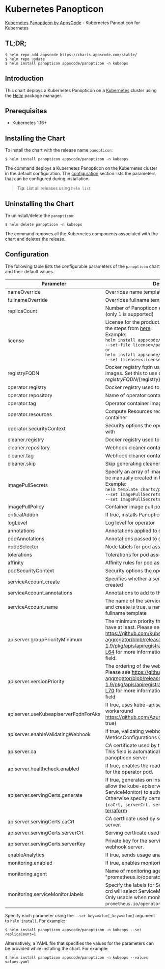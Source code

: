 # Kubernetes Panopticon

[Kubernetes Panopticon by AppsCode](https://github.com/kubeops/panopticon) - Kubernetes Panopticon for Kubernetes

## TL;DR;

```console
$ helm repo add appscode https://charts.appscode.com/stable/
$ helm repo update
$ helm install panopticon appscode/panopticon -n kubeops
```

## Introduction

This chart deploys a Kubernetes Panopticon on a [Kubernetes](http://kubernetes.io) cluster using the [Helm](https://helm.sh) package manager.

## Prerequisites

- Kubernetes 1.16+

## Installing the Chart

To install the chart with the release name `panopticon`:

```console
$ helm install panopticon appscode/panopticon -n kubeops
```

The command deploys a Kubernetes Panopticon on the Kubernetes cluster in the default configuration. The [configuration](#configuration) section lists the parameters that can be configured during installation.

> **Tip**: List all releases using `helm list`

## Uninstalling the Chart

To uninstall/delete the `panopticon`:

```console
$ helm delete panopticon -n kubeops
```

The command removes all the Kubernetes components associated with the chart and deletes the release.

## Configuration

The following table lists the configurable parameters of the `panopticon` chart and their default values.

|              Parameter               |                                                                                                                                                                          Description                                                                                                                                                                          |                                     Default                                      |
|--------------------------------------|---------------------------------------------------------------------------------------------------------------------------------------------------------------------------------------------------------------------------------------------------------------------------------------------------------------------------------------------------------------|----------------------------------------------------------------------------------|
| nameOverride                         | Overrides name template                                                                                                                                                                                                                                                                                                                                       | <code>""</code>                                                                  |
| fullnameOverride                     | Overrides fullname template                                                                                                                                                                                                                                                                                                                                   | <code>""</code>                                                                  |
| replicaCount                         | Number of Panopticon operator replicas to create (only 1 is supported)                                                                                                                                                                                                                                                                                        | <code>1</code>                                                                   |
| license                              | License for the product. Get a license by following the steps from [here](https://license-issuer.appscode.com/). <br> Example: <br> `helm install appscode/panopticon \` <br> `--set-file license=/path/to/license/file` <br> `or` <br> `helm install appscode/panopticon \` <br> `--set license=<license file content>`                                      | <code>""</code>                                                                  |
| registryFQDN                         | Docker registry fqdn used to pull Stash related images. Set this to use docker registry hosted at ${registryFQDN}/${registry}/${image}                                                                                                                                                                                                                        | <code>""</code>                                                                  |
| operator.registry                    | Docker registry used to pull operator image                                                                                                                                                                                                                                                                                                                   | <code>appscode</code>                                                            |
| operator.repository                  | Name of operator container image                                                                                                                                                                                                                                                                                                                              | <code>panopticon</code>                                                          |
| operator.tag                         | Operator container image tag                                                                                                                                                                                                                                                                                                                                  | <code>v0.0.3</code>                                                              |
| operator.resources                   | Compute Resources required by the operator container                                                                                                                                                                                                                                                                                                          | <code>{}</code>                                                                  |
| operator.securityContext             | Security options the operator container should run with                                                                                                                                                                                                                                                                                                       | <code>{}</code>                                                                  |
| cleaner.registry                     | Docker registry used to pull Webhook cleaner image                                                                                                                                                                                                                                                                                                            | <code>appscode</code>                                                            |
| cleaner.repository                   | Webhook cleaner container image                                                                                                                                                                                                                                                                                                                               | <code>kubectl</code>                                                             |
| cleaner.tag                          | Webhook cleaner container image tag                                                                                                                                                                                                                                                                                                                           | <code>v1.16</code>                                                               |
| cleaner.skip                         | Skip generating cleaner YAML                                                                                                                                                                                                                                                                                                                                  | <code>false</code>                                                               |
| imagePullSecrets                     | Specify an array of imagePullSecrets. Secrets must be manually created in the namespace. <br> Example: <br> `helm template charts/panopticon \` <br> `--set imagePullSecrets[0].name=sec0 \` <br> `--set imagePullSecrets[1].name=sec1`                                                                                                                       | <code>[]</code>                                                                  |
| imagePullPolicy                      | Container image pull policy                                                                                                                                                                                                                                                                                                                                   | <code>IfNotPresent</code>                                                        |
| criticalAddon                        | If true, installs Panopticon operator as critical addon                                                                                                                                                                                                                                                                                                       | <code>false</code>                                                               |
| logLevel                             | Log level for operator                                                                                                                                                                                                                                                                                                                                        | <code>3</code>                                                                   |
| annotations                          | Annotations applied to operator deployment                                                                                                                                                                                                                                                                                                                    | <code>{}</code>                                                                  |
| podAnnotations                       | Annotations passed to operator pod(s).                                                                                                                                                                                                                                                                                                                        | <code>{}</code>                                                                  |
| nodeSelector                         | Node labels for pod assignment                                                                                                                                                                                                                                                                                                                                | <code>{"beta.kubernetes.io/arch":"amd64","beta.kubernetes.io/os":"linux"}</code> |
| tolerations                          | Tolerations for pod assignment                                                                                                                                                                                                                                                                                                                                | <code>[]</code>                                                                  |
| affinity                             | Affinity rules for pod assignment                                                                                                                                                                                                                                                                                                                             | <code>{}</code>                                                                  |
| podSecurityContext                   | Security options the operator pod should run with.                                                                                                                                                                                                                                                                                                            | <code>{"fsGroup":65535}</code>                                                   |
| serviceAccount.create                | Specifies whether a service account should be created                                                                                                                                                                                                                                                                                                         | <code>true</code>                                                                |
| serviceAccount.annotations           | Annotations to add to the service account                                                                                                                                                                                                                                                                                                                     | <code>{}</code>                                                                  |
| serviceAccount.name                  | The name of the service account to use. If not set and create is true, a name is generated using the fullname template                                                                                                                                                                                                                                        | <code></code>                                                                    |
| apiserver.groupPriorityMinimum       | The minimum priority the webhook api group should have at least. Please see https://github.com/kubernetes/kube-aggregator/blob/release-1.9/pkg/apis/apiregistration/v1beta1/types.go#L58-L64 for more information on proper values of this field.                                                                                                             | <code>10000</code>                                                               |
| apiserver.versionPriority            | The ordering of the webhook api inside of the group. Please see https://github.com/kubernetes/kube-aggregator/blob/release-1.9/pkg/apis/apiregistration/v1beta1/types.go#L66-L70 for more information on proper values of this field                                                                                                                          | <code>15</code>                                                                  |
| apiserver.useKubeapiserverFqdnForAks | If true, uses kube-apiserver FQDN for AKS cluster to workaround https://github.com/Azure/AKS/issues/522 (default true)                                                                                                                                                                                                                                        | <code>true</code>                                                                |
| apiserver.enableValidatingWebhook    | If true, validating webhook is configured for MetricsConfigurations CRDs                                                                                                                                                                                                                                                                                      | <code>true</code>                                                                |
| apiserver.ca                         | CA certificate used by the Kubernetes api server. This field is automatically assigned by the panopticon server.                                                                                                                                                                                                                                              | <code>not-ca-cert</code>                                                         |
| apiserver.healthcheck.enabled        | If true, enables the readiness and liveliness probes for the operator pod.                                                                                                                                                                                                                                                                                    | <code>false</code>                                                               |
| apiserver.servingCerts.generate      | If true, generates on install/upgrade the certs that allow the kube-apiserver (and potentially ServiceMonitor) to authenticate operators pods. Otherwise specify certs in `apiserver.servingCerts.{caCrt, serverCrt, serverKey}`. See also: [example terraform](https://github.com/kubeops/installer/blob/master/charts/identity-server/example-terraform.tf) | <code>true</code>                                                                |
| apiserver.servingCerts.caCrt         | CA certficate used by serving certificate of webhook server.                                                                                                                                                                                                                                                                                                  | <code>""</code>                                                                  |
| apiserver.servingCerts.serverCrt     | Serving certficate used by webhook server.                                                                                                                                                                                                                                                                                                                    | <code>""</code>                                                                  |
| apiserver.servingCerts.serverKey     | Private key for the serving certificate used by webhook server.                                                                                                                                                                                                                                                                                               | <code>""</code>                                                                  |
| enableAnalytics                      | If true, sends usage analytics                                                                                                                                                                                                                                                                                                                                | <code>true</code>                                                                |
| monitoring.enabled                   | If true, enables monitoring Panopticon                                                                                                                                                                                                                                                                                                                        | <code>true</code>                                                                |
| monitoring.agent                     | Name of monitoring agent (either "prometheus.io/operator" or "prometheus.io/builtin")                                                                                                                                                                                                                                                                         | <code>prometheus.io/operator</code>                                              |
| monitoring.serviceMonitor.labels     | Specify the labels for ServiceMonitor. Prometheus crd will select ServiceMonitor using these labels. Only usable when monitoring agent is `prometheus.io/operator`.                                                                                                                                                                                           | <code>{}</code>                                                                  |


Specify each parameter using the `--set key=value[,key=value]` argument to `helm install`. For example:

```console
$ helm install panopticon appscode/panopticon -n kubeops --set replicaCount=1
```

Alternatively, a YAML file that specifies the values for the parameters can be provided while
installing the chart. For example:

```console
$ helm install panopticon appscode/panopticon -n kubeops --values values.yaml
```
